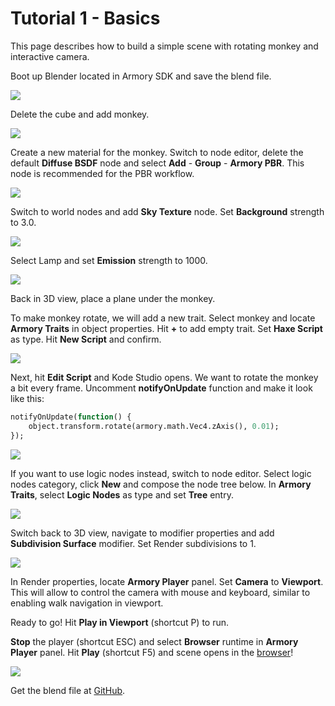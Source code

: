 # Tutorial 1 - Basics

This page describes how to build a simple scene with rotating monkey and interactive camera.

Boot up Blender located in Armory SDK and save the blend file.

![](img/scene1/0.jpg)

Delete the cube and add monkey.

![](img/scene1/1.jpg)

Create a new material for the monkey. Switch to node editor, delete the default **Diffuse BSDF** node and select **Add** - **Group** - **Armory PBR**. This node is recommended for the PBR workflow.

![](img/scene1/2.jpg)

Switch to world nodes and add **Sky Texture** node. Set **Background** strength to 3.0. 

![](img/scene1/3.jpg)

Select Lamp and set **Emission** strength to 1000.

![](img/scene1/4.jpg)

Back in 3D view, place a plane under the monkey.

To make monkey rotate, we will add a new trait. Select monkey and locate **Armory Traits** in object properties. Hit **+** to add empty trait. Set **Haxe Script** as type. Hit **New Script** and confirm.

![](img/scene1/5.jpg)

Next, hit **Edit Script** and Kode Studio opens. We want to rotate the monkey a bit every frame. Uncomment **notifyOnUpdate** function and make it look like this:

```haxe
notifyOnUpdate(function() {
    object.transform.rotate(armory.math.Vec4.zAxis(), 0.01);
});
```

![](img/scene1/6.jpg)

If you want to use logic nodes instead, switch to node editor. Select logic nodes category, click **New** and compose the node tree below. In **Armory Traits**, select **Logic Nodes** as type and set **Tree** entry.

![](img/scene1/7.jpg)

Switch back to 3D view, navigate to modifier properties and add **Subdivision Surface** modifier. Set Render subdivisions to 1.

![](img/scene1/8.jpg)

In Render properties, locate **Armory Player** panel. Set **Camera** to **Viewport**. This will allow to control the camera with mouse and keyboard, similar to enabling walk navigation in viewport.

Ready to go! Hit **Play in Viewport** (shortcut P) to run.

**Stop** the player (shortcut ESC) and select **Browser** runtime in **Armory Player** panel. Hit **Play** (shortcut F5) and scene opens in the [browser](http://armory3d.org/demo/scene1)!

![](img/scene1/9.jpg)

Get the blend file at [GitHub](https://github.com/armory3d/armory_examples/tree/master/tutorial1).
